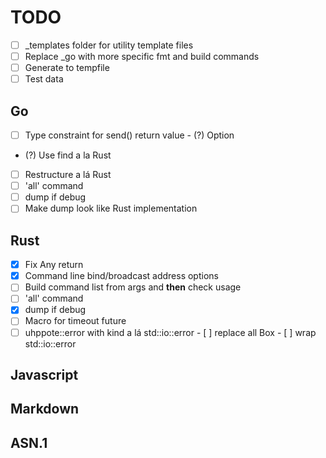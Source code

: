 # TODO

- [ ] _templates folder for utility template files
- [ ] Replace _go with more specific fmt and build commands
- [ ] Generate to tempfile
- [ ] Test data

## Go

- [ ] Type constraint for send() return value
      - (?) Option
- (?) Use find a la Rust
- [ ] Restructure a lá Rust
- [ ] 'all' command
- [ ] dump if debug
- [ ] Make dump look like Rust implementation

## Rust

- [x] Fix Any return 
- [x] Command line bind/broadcast address options
- [ ] Build command list from args and **then** check usage
- [ ] 'all' command
- [x] dump if debug
- [ ] Macro for timeout future
- [ ] uhppote::error with kind a lá std::io::error
      - [ ] replace all Box<dyn Error>
      - [ ] wrap std::io::error

## Javascript

## Markdown

## ASN.1

